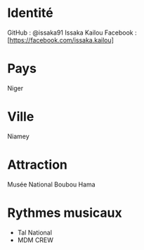 # Identité
GitHub : @issaka91
Issaka Kailou
Facebook : [https://facebook.com/issaka.kailou]
# Pays
  Niger
# Ville
  Niamey
# Attraction
  Musée National Boubou Hama
# Rythmes musicaux
  - Tal National
  - MDM CREW
